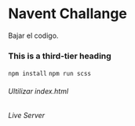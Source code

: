
# Navent Challange
Bajar el codigo. 
### This is a third-tier heading
`npm install`
`npm run scss` 

######  Ultilizar index.html 
######  Live Server